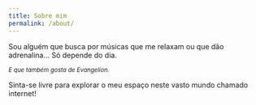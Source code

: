 ```yaml
---
title: Sobre mim
permalink: /about/
---
```


Sou alguém que busca por músicas que me relaxam ou que dão adrenalina…
Só depende do dia.

<sup>_E que também gosta de Evangelion._</sup>

Sinta-se livre para explorar o meu espaço neste vasto mundo chamado internet!


